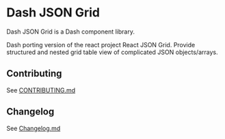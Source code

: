 # Dash JSON Grid

Dash JSON Grid is a Dash component library.

Dash porting version of the react project React JSON Grid. Provide structured and nested grid table view of complicated JSON objects/arrays.

## Contributing

See [CONTRIBUTING.md](./CONTRIBUTING.md)

## Changelog

See [Changelog.md](./Changelog.md)
